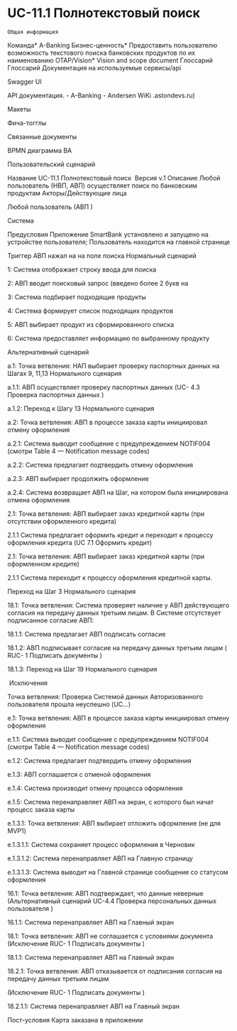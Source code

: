 # UC-11.1 Полнотекстовый поиск

``Общая информация``

Команда*	A-Banking
Бизнес-ценность*	Предоставить пользователю возможность текстового поиска банковских продуктов по их наименованию
OTAP/Vision*	Vision and scope document
Глоссарий	Глоссарий
Документация на используемые сервисы/api	

Swagger UI

API документация. - A-Banking - Andersen WiKi .astondevs.ru)


Макеты	





Фича-тогглы	

Связанные документы	

BPMN диаграмма BA 













Пользовательский сценарий

Название	UC-11.1 Полнотекстовый поиск 
Версия	v.1
Описание	Любой пользователь (НВП, АВП) осуществляет поиск по банковским продуктам
Акторы/Действующие лица	

Любой пользователь (АВП )

Система


Предусловия	
Приложение SmartBank установлено и запущено на устройстве пользователя;
Пользователь находится на главной странице


Триггер	АВП нажал на на поле поиска
Нормальный сценарий	

1: Система отображает строку ввода для поиска 

2: АВП вводит поисковый запрос (введено более 2 букв на 

3: Система подбирает подходящие продукты

4: Система формирует список подходящих продуктов 

5: АВП выбирает продукт из сформированного списка

6: Система предоставляет информацию по выбранному продукту


Альтернативный сценарий	

a.1: Точка ветвления: НАП выбирает проверку паспортных данных на Шагах 9, 11,13 Нормального сценария

a.1.1: АВП осуществляет проверку паспортных данных (UC- 4.3 Проверка паспортных данных )

a.1.2: Переход к Шагу 13 Нормального сценария



	

а.2: Точка ветвления: АВП в процессе заказа карты инициировал отмену оформления

а.2.1: Система выводит сообщение с предупреждением NOTIF004 (смотри Table 4 — Notification message codes)

а.2.2: Система предлагает подтвердить отмену оформления

a.2.3: АВП выбирает продолжить оформление

a.2.4: Система возвращает АВП на Шаг, на котором была инициирована отмена оформления



	

2.1: Точка ветвления: АВП выбирает заказ кредитной карты (при отсутствии оформленного кредита)

2.1.1 Система предлагает оформить кредит и переходит к процессу оформления кредита (UC 7.1 Оформить кредит)



	

2.1: Точка ветвления: АВП выбирает заказ кредитной карты (при оформленном кредите)

2.1.1 Система переходит к процессу оформления кредитной карты.

Переход на Шаг 3 Нормального сценария



	

18.1: Точка ветвления: Система проверяет наличие у АВП действующего согласия на передачу данных третьим лицам. В Системе отсутствует подписанное согласие АВП:

18.1.1: Система предлагает АВП подписать согласие

18.1.2: АВП подписывает согласие на передачу данных третьим лицам ( RUC- 1 Подписать документы )

18.1.3: Переход на Шаг 19 Нормального сценария


 Исключения	

Точка ветвления: Проверка Системой данных Авторизованного пользователя прошла неуспешно (UC...)



	

e.1: Точка ветвления: АВП в процессе заказа карты инициировал отмену оформления

e.1.1: Система выводит сообщение с предупреждением NOTIF004 (смотри Table 4 — Notification message codes)

e.1.2: Система предлагает подтвердить отмену оформления

e.1.3: АВП соглашается с отменой оформления

e.1.4: Система производит отмену процесса оформления

e.1.5: Система перенаправляет АВП на экран, с которого был начат процесс заказа карты




e.1.3.1: Точка ветвления: АВП выбирает отложить оформление (не для MVP1)

e.1.3.1.1: Система сохраняет процесс оформления в Черновик


e.1.3.1.2: Система перенаправляет АВП на Главную страницу

e.1.3.1.3: Система выводит на Главной странице сообщение со статусом оформления



	

16.1: Точка ветвления: ABП подтверждает, что данные неверные (Альтернативный сценарий UC-4.4 Проверка персональных данных пользователя )

16.1.1: Система перенаправляет АВП на Главный экран



	

18.1: Точка ветвления: АВП не соглашается с условиями документа (Исключение RUC- 1 Подписать документы )

18.1.1: Система перенаправляет АВП на Главный экран



	

18.2.1: Точка ветвления: АВП отказывается от подписания согласия на передачу данных третьим лицам

(Исключение RUC- 1 Подписать документы )

18.2.1.1: Система перенаправляет АВП на Главный экран


Пост-условия	Карта заказана в приложении





